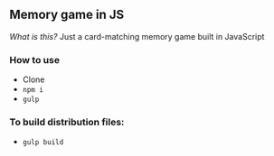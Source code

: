 ## Memory game in JS

<i>What is this?</i>
Just a card-matching memory game built in JavaScript

### How to use
* Clone
* `npm i`
* `gulp`

### To build distribution files:
* `gulp build`